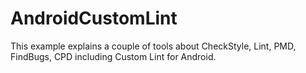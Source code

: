 # AndroidCustomLint
This example explains a couple of tools about CheckStyle, Lint, PMD, FindBugs, CPD including Custom Lint for Android.
